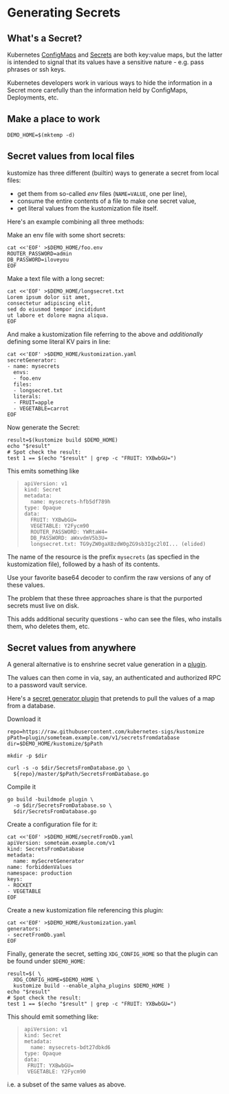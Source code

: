 [ConfigMaps]: https://kubernetes.io/docs/reference/generated/kubernetes-api/v1.13/#configmap-v1-core
[ELF]: https://en.wikipedia.org/wiki/Executable_and_Linkable_Format
[Go plugin]: https://golang.org/pkg/plugin
[Secrets]: https://kubernetes.io/docs/reference/generated/kubernetes-api/v1.13/#secret-v1-core
[base64]: https://tools.ietf.org/html/rfc4648#section-4
[configuration directory]: https://wiki.archlinux.org/index.php/XDG_Base_Directory#Specification
[grpc]: https://grpc.io
[tag]: https://github.com/kubernetes-sigs/kustomize/releases
[v2.0.3]: https://github.com/kubernetes-sigs/kustomize/releases/tag/v2.0.3
[`exec.Command`]: https://golang.org/pkg/os/exec/#Command

# Generating Secrets

## What's a Secret?

Kubernetes [ConfigMaps] and [Secrets] are both
key:value maps, but the latter is intended to
signal that its values have a sensitive nature -
e.g. pass phrases or ssh keys.

Kubernetes developers work in various ways to hide
the information in a Secret more carefully than
the information held by ConfigMaps, Deployments,
etc.

## Make a place to work

<!-- @establishBase @test -->
```
DEMO_HOME=$(mktemp -d)
```

## Secret values from local files

kustomize has three different (builtin) ways to
generate a secret from local files:

 * get them from so-called _env_ files (`NAME=VALUE`, one per line),
 * consume the entire contents of a file to make one secret value,
 * get literal values from the kustomization file itself.

Here's an example combining all three methods:

Make an env file with some short secrets:

<!-- @makeEnvFile @test -->
```
cat <<'EOF' >$DEMO_HOME/foo.env
ROUTER_PASSWORD=admin
DB_PASSWORD=iloveyou
EOF
```

Make a text file with a long secret:

<!-- @makeLongSecretFile @test -->
```
cat <<'EOF' >$DEMO_HOME/longsecret.txt
Lorem ipsum dolor sit amet,
consectetur adipiscing elit,
sed do eiusmod tempor incididunt
ut labore et dolore magna aliqua.
EOF
```

And make a kustomization file referring to the
above and _additionally_ defining some literal KV
pairs in line:

<!-- @makeKustomization1 @test -->
```
cat <<'EOF' >$DEMO_HOME/kustomization.yaml
secretGenerator:
- name: mysecrets
  envs:
  - foo.env
  files:
  - longsecret.txt
  literals:
  - FRUIT=apple
  - VEGETABLE=carrot
EOF
```

Now generate the Secret:

<!-- @build1 @test -->
```
result=$(kustomize build $DEMO_HOME)
echo "$result"
# Spot check the result:
test 1 == $(echo "$result" | grep -c "FRUIT: YXBwbGU=")
```

This emits something like

> ```
> apiVersion: v1
> kind: Secret
> metadata:
>   name: mysecrets-hfb5df789h
> type: Opaque
> data:
>   FRUIT: YXBwbGU=
>   VEGETABLE: Y2Fycm90
>   ROUTER_PASSWORD: YWRtaW4=
>   DB_PASSWORD: aWxvdmV5b3U=
>   longsecret.txt: TG9yZW0gaXBzdW0gZG9sb3Igc2l0I... (elided)
> ```

The name of the resource is the prefix `mysecrets`
(as specfied in the kustomization file), followed
by a hash of its contents.

Use your favorite base64 decoder to confirm the raw
versions of any of these values.

The problem that these three approaches share is
that the purported secrets must live on disk.

This adds additional security questions - who can
see the files, who installs them, who deletes
them, etc.


## Secret values from anywhere

A general alternative is to enshrine secret
value generation in a [plugin](../docs/plugins.md).

The values can then come in via, say, an
authenticated and authorized RPC to a password
vault service.

[sgp]: ../plugin/someteam.example.com/v1/secretsfromdatabase

Here's a [secret generator plugin][sgp]
that pretends to pull the values of a map
from a database.


Download it

<!-- @copyPlugin @test -->
```
repo=https://raw.githubusercontent.com/kubernetes-sigs/kustomize
pPath=plugin/someteam.example.com/v1/secretsfromdatabase
dir=$DEMO_HOME/kustomize/$pPath

mkdir -p $dir

curl -s -o $dir/SecretsFromDatabase.go \
  ${repo}/master/$pPath/SecretsFromDatabase.go
```

Compile it

<!-- @compilePlugin @xtest -->
```
go build -buildmode plugin \
  -o $dir/SecretsFromDatabase.so \
  $dir/SecretsFromDatabase.go
```


Create a configuration file for it:

<!-- @makeConfiguration @test -->
```
cat <<'EOF' >$DEMO_HOME/secretFromDb.yaml
apiVersion: someteam.example.com/v1
kind: SecretsFromDatabase
metadata:
  name: mySecretGenerator
name: forbiddenValues
namespace: production
keys:
- ROCKET
- VEGETABLE
EOF
```

Create a new kustomization file
referencing this plugin:

<!-- @makeKustomization2 @test -->
```
cat <<'EOF' >$DEMO_HOME/kustomization.yaml
generators:
- secretFromDb.yaml
EOF
```

Finally, generate the secret, setting
`XDG_CONFIG_HOME` so that the plugin
can be found under `$DEMO_HOME`:

<!-- @build2 @xtest -->
```
result=$( \
  XDG_CONFIG_HOME=$DEMO_HOME \
  kustomize build --enable_alpha_plugins $DEMO_HOME )
echo "$result"
# Spot check the result:
test 1 == $(echo "$result" | grep -c "FRUIT: YXBwbGU=")
```

This should emit something like:

> ```
> apiVersion: v1
> kind: Secret
> metadata:
>   name: mysecrets-bdt27dbkd6
> type: Opaque
> data:
>  FRUIT: YXBwbGU=
>  VEGETABLE: Y2Fycm90
> ```

i.e. a subset of the same values as above.
